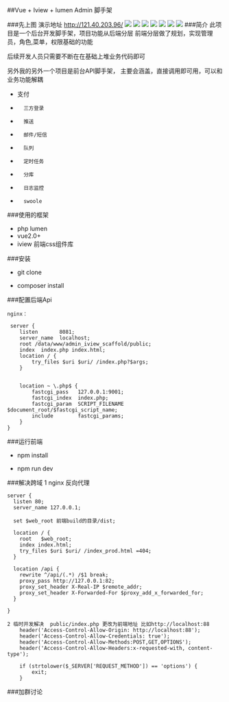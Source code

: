 ##Vue + Iview + lumen  Admin 脚手架

###先上图 演示地址 http://121.40.203.96/
![](https://i.imgur.com/waUcCMU.png)  ![](https://i.imgur.com/fkCwTZA.png)
![](https://i.imgur.com/MO9B91G.png)  ![](https://i.imgur.com/4hUfljh.png)
![](https://i.imgur.com/OfQ2jlC.png)	![](https://i.imgur.com/x3WBwJ4.png)
![](https://i.imgur.com/rjPEfps.png)
###简介
此项目是一个后台开发脚手架，项目功能从后端分层  前端分层做了规划，实现管理员，角色,菜单，权限基础的功能

后续开发人员只需要不断在在基础上堆业务代码即可 

另外我的另外一个项目是前台API脚手架，
	主要会涵盖，直接调用即可用，可以和业务功能解耦
	
- 	支付
- 		三方登录
- 		推送
- 		邮件/短信
-  		队列
- 		定时任务
- 		分库
- 		日志监控
- 		swoole


###使用的框架

	
- php lumen
- vue2.0+
- iview 前端css组件库


###安装



- git clone 


- composer install 





###配置后端Api

	nginx：

	 server {
        listen       8081;
        server_name  localhost;
        root /data/www/admin_iview_scaffold/public;
        index  index.php index.html;
        location / { 
            try_files $uri $uri/ /index.php?$args; 
        } 

      
        location ~ \.php$ {
            fastcgi_pass   127.0.0.1:9001;
            fastcgi_index  index.php;
            fastcgi_param  SCRIPT_FILENAME  $document_root/$fastcgi_script_name;
            include        fastcgi_params;
        }
    }

###运行前端
- npm install 

- npm run dev


###解决跨域
	1 nginx 反向代理
	
	server {
	  listen 80;
	  server_name 127.0.0.1;
	
	  set $web_root 前端build的目录/dist;
	
	  location / {
	    root   $web_root;
	    index index.html;
	    try_files $uri $uri/ /index_prod.html =404;
	  }
	
	  location /api {
	    rewrite ^/api/(.*) /$1 break;
	    proxy_pass http://127.0.0.1:82;
	    proxy_set_header X-Real-IP $remote_addr;
	    proxy_set_header X-Forwarded-For $proxy_add_x_forwarded_for;
	  }
	
	}

	2 临时开发解决  public/index.php 更改为前端地址 比如http://localhost:88
		header('Access-Control-Allow-Origin: http://localhost:88');
		header('Access-Control-Allow-Credentials: true');
		header('Access-Control-Allow-Methods:POST,GET,OPTIONS');
		header('Access-Control-Allow-Headers:x-requested-with, content-type');
		
		if (strtolower($_SERVER['REQUEST_METHOD']) == 'options') {
		    exit;
		}


###加群讨论